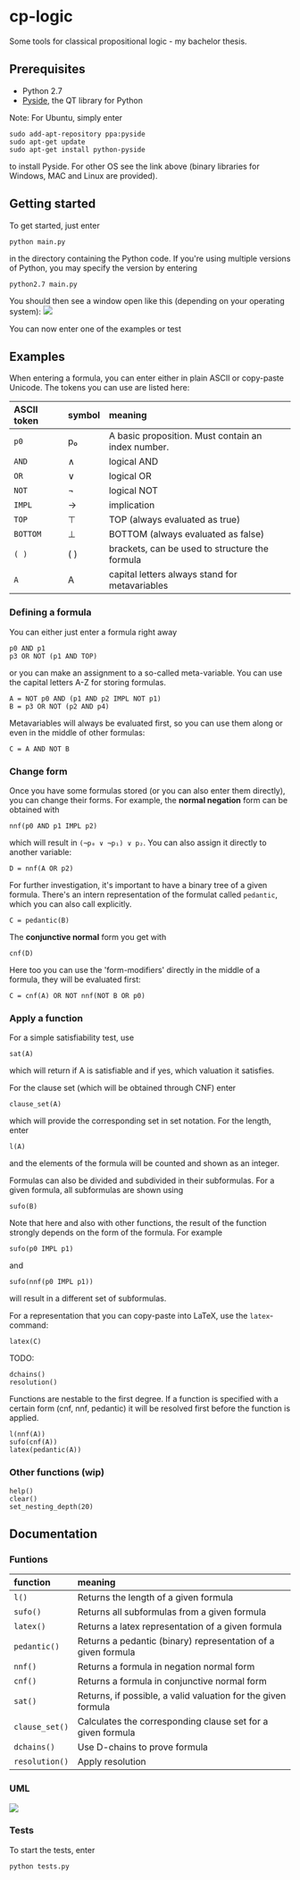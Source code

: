 cp-logic
========

Some tools for classical propositional logic - my bachelor thesis.

## Prerequisites
* Python 2.7
* [Pyside](http://qt-project.org/wiki/PySideDownloads), the QT library for Python

Note: For Ubuntu, simply enter

    sudo add-apt-repository ppa:pyside
    sudo apt-get update
    sudo apt-get install python-pyside

to install Pyside.
For other OS see the link above (binary libraries for Windows, MAC and Linux are provided).

## Getting started
To get started, just enter

    python main.py

in the directory containing the Python code.
If you're using multiple versions of Python, you may specify the version by entering

    python2.7 main.py

You should then see a window open like this (depending on your operating system):
![](https://raw.github.com/captainfox/cp-logic/master/toolbox.png?login=captainfox&token=7ebb4cd1faeb4ee5c28e1fe7605bbbbd)

You can now enter one of the examples or test

## Examples

When entering a formula, you can enter either in plain ASCII or copy-paste Unicode.
The tokens you can use are listed here:

| ASCII token  | symbol | meaning                                                             |
|:-------------|:-------|:--------------------------------------------------------------------|
| `p0`         |  p₀    | A basic proposition. Must contain an index number.                  |
| `AND`        |  ∧     | logical AND                                                         |
| `OR`         |  ∨     | logical OR                                                          |
| `NOT`        |  ¬     | logical NOT                                                         |
| `IMPL`       |  →     | implication                                                         |
| `TOP`        |  ⊤     | TOP (always evaluated as true)                                      |
| `BOTTOM`     |  ⊥     | BOTTOM (always evaluated as false)                                  |
| `( )`        |  ( )   | brackets, can be used to structure the formula                      |
| `A`          |  A     | capital letters always stand for metavariables                      |

### Defining a formula

You can either just enter a formula right away

    p0 AND p1
    p3 OR NOT (p1 AND TOP)

or you can make an assignment to a so-called meta-variable.
You can use the capital letters A-Z for storing formulas.

    A = NOT p0 AND (p1 AND p2 IMPL NOT p1)
    B = p3 OR NOT (p2 AND p4)

Metavariables will always be evaluated first, so you can use them along or even in the middle of other formulas:

    C = A AND NOT B

### Change form

Once you have some formulas stored (or you can also enter them directly), you can change their forms.
For example, the **normal negation** form can be obtained with

    nnf(p0 AND p1 IMPL p2)

which will result in `(¬p₀ ∨ ¬p₁) ∨ p₂`. You can also assign it directly to another variable:

    D = nnf(A OR p2)

For further investigation, it's important to have a binary tree of a given formula.
There's an intern representation of the formulat called `pedantic`, which you can also call explicitly.

    C = pedantic(B)

The **conjunctive normal** form you get with

    cnf(D)

Here too you can use the 'form-modifiers' directly in the middle of a formula, they will be evaluated first:

    C = cnf(A) OR NOT nnf(NOT B OR p0)

### Apply a function

For a simple satisfiability test, use

    sat(A)

which will return if A is satisfiable and if yes, which valuation it satisfies.

For the clause set (which will be obtained through CNF) enter

    clause_set(A)

which will provide the corresponding set in set notation.
For the length, enter

    l(A)

and the elements of the formula will be counted and shown as an integer.

Formulas can also be divided and subdivided in their subformulas.
For a given formula, all subformulas are shown using

    sufo(B)

Note that here and also with other functions, the result of the function strongly depends on the form of the formula.
For example

    sufo(p0 IMPL p1)

and

    sufo(nnf(p0 IMPL p1))

will result in a different set of subformulas.

For a representation that you can copy-paste into LaTeX, use the `latex`-command:

    latex(C)

TODO:

    dchains()
    resolution()

Functions are nestable to the first degree.
If a function is specified with a certain form (cnf, nnf, pedantic) it will be resolved first before the function is applied.

    l(nnf(A))
    sufo(cnf(A))
    latex(pedantic(A))

### Other functions (wip)

    help()
    clear()
    set_nesting_depth(20)

## Documentation

### Funtions

| function       | meaning                                                                      |
|:---------------|:-----------------------------------------------------------------------------|
| `l()`          | Returns the length of a given formula                                        |
| `sufo()`       | Returns all subformulas from a given formula                                 |
| `latex()`      | Returns a latex representation of a given formula                            |
| `pedantic()`   | Returns a pedantic (binary) representation of a given formula                |
| `nnf()`        | Returns a formula in negation normal form                                    |
| `cnf()`        | Returns a formula in conjunctive normal form                                 |
| `sat()`        | Returns, if possible, a valid valuation for the given formula                |
| `clause_set()` | Calculates the corresponding clause set for a given formula                  |
| `dchains()`    | Use D-chains to prove formula                                                |
| `resolution()` | Apply resolution                                                             |


### UML
![](https://raw.github.com/captainfox/cp-logic/master/UML.png?token=1068130__eyJzY29wZSI6IlJhd0Jsb2I6Y2FwdGFpbmZveC9jcC1sb2dpYy9tYXN0ZXIvVU1MLnBuZyIsImV4cGlyZXMiOjEzODU0NzUxMTF9--914294d347bdaac58dc64b5255b22c870256721d)

### Tests
To start the tests, enter

    python tests.py
